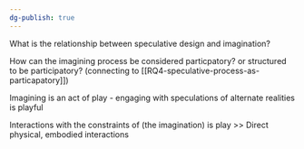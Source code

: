 ```yaml
---
dg-publish: true
---
```

What is the relationship between speculative design and imagination?

How can the imagining process be considered particpatory? or structured to be participatory? (connecting to [[RQ4-speculative-process-as-particapatory]])

Imagining is an act of play - engaging with speculations of alternate realities is playful

Interactions with the constraints of (the imagination) is play >> Direct physical, embodied interactions
